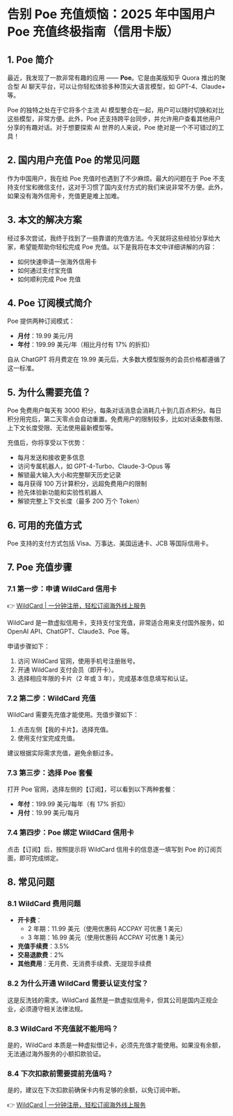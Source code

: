 # 告别 Poe 充值烦恼：2025 年中国用户 Poe 充值终极指南（信用卡版）

## 1. Poe 简介

最近，我发现了一款非常有趣的应用 —— **Poe**。它是由美版知乎 Quora 推出的聚合型 AI 聊天平台，可以让你轻松体验多种顶尖大语言模型，如 GPT-4、Claude+ 等。

Poe 的独特之处在于它将多个主流 AI 模型整合在一起，用户可以随时切换和对比这些模型，非常方便。此外，Poe 还支持跨平台同步，并允许用户查看其他用户分享的有趣对话。对于想要探索 AI 世界的人来说，Poe 绝对是一个不可错过的工具！



## 2. 国内用户充值 Poe 的常见问题

作为中国用户，我在给 Poe 充值时也遇到了不少麻烦。最大的问题在于 Poe 不支持支付宝和微信支付，这对于习惯了国内支付方式的我们来说非常不方便。此外，如果没有海外信用卡，充值更是难上加难。

## 3. 本文的解决方案

经过多次尝试，我终于找到了一些靠谱的充值方法。今天就将这些经验分享给大家，希望能帮助你轻松完成 Poe 充值。以下是我将在本文中详细讲解的内容：

- 如何快速申请一张海外信用卡
- 如何通过支付宝充值
- 如何顺利完成 Poe 充值

## 4. Poe 订阅模式简介

Poe 提供两种订阅模式：
- **月付**：19.99 美元/月
- **年付**：199.99 美元/年（相比月付有 17% 的折扣）

自从 ChatGPT 将月费定在 19.99 美元后，大多数大模型服务的会员价格都遵循了这一标准。



## 5. 为什么需要充值？

Poe 免费用户每天有 3000 积分，每条对话消息会消耗几十到几百点积分。每日积分用完后，第二天零点会自动重置。免费用户的限制较多，比如对话条数有限、上下文长度受限、无法使用最新模型等。

充值后，你将享受以下优势：
- 每月发送和接收更多信息
- 访问专属机器人，如 GPT-4-Turbo、Claude-3-Opus 等
- 解锁最大输入大小和完整聊天历史记录
- 每月获得 100 万计算积分，远超免费用户的限制
- 抢先体验新功能和实验性机器人
- 解锁完整上下文长度（最多 200 万个 Token）

## 6. 可用的充值方式

Poe 支持的支付方式包括 Visa、万事达、美国运通卡、JCB 等国际信用卡。



## 7. Poe 充值步骤

### 7.1 第一步：申请 WildCard 信用卡

👉 [WildCard | 一分钟注册，轻松订阅海外线上服务](https://bbtdd.com/WildCard)

WildCard 是一款虚拟信用卡，支持支付宝充值，非常适合用来支付国外服务，如 OpenAI API、ChatGPT、Claude3、Poe 等。

申请步骤如下：
1. 访问 WildCard 官网，使用手机号注册账号。
2. 开通 WildCard 支付会员（即开卡）。
3. 选择相应年限的卡片（2 年或 3 年），完成基本信息填写和认证。



### 7.2 第二步：WildCard 充值

WildCard 需要先充值才能使用。充值步骤如下：
1. 点击左侧【我的卡片】，选择充值。
2. 使用支付宝完成充值。

建议根据实际需求充值，避免余额过多。



### 7.3 第三步：选择 Poe 套餐

打开 Poe 官网，选择左侧的【订阅】，可以看到以下两种套餐：
- **年付**：199.99 美元/每年（有 17% 折扣）
- **月付**：19.99 美元/每月



### 7.4 第四步：Poe 绑定 WildCard 信用卡

点击【订阅】后，按照提示将 WildCard 信用卡的信息逐一填写到 Poe 的订阅页面，即可完成绑定。



## 8. 常见问题

### 8.1 WildCard 费用问题

- **开卡费**：
  - 2 年期：11.99 美元（使用优惠码 ACCPAY 可优惠 1 美元）
  - 3 年期：16.99 美元（使用优惠码 ACCPAY 可优惠 1 美元）
- **充值手续费**：3.5%
- **交易退款费**：2%
- **其他费用**：无月费、无消费手续费、无提现手续费

### 8.2 为什么开通 WildCard 需要认证支付宝？

这是反洗钱的需求。WildCard 虽然是一款虚拟信用卡，但其公司是国内正规企业，必须遵守相关法律法规。

### 8.3 WildCard 不充值就不能用吗？

是的，WildCard 本质是一种虚拟借记卡，必须先充值才能使用。如果没有余额，无法通过海外服务的小额扣款验证。

### 8.4 下次扣款前需要提前充值吗？

是的，建议在下次扣款前确保卡内有足够的余额，以免订阅中断。

👉 [WildCard | 一分钟注册，轻松订阅海外线上服务](https://bbtdd.com/WildCard)